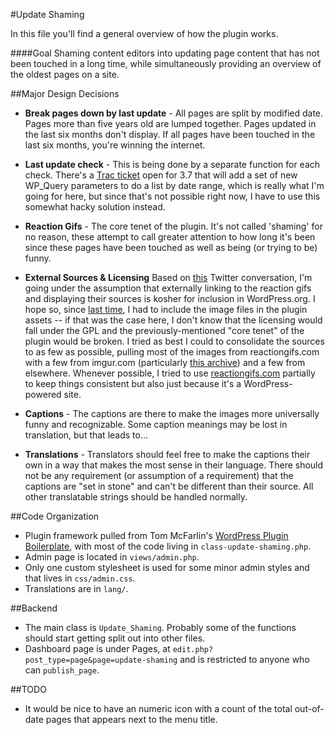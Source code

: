 #Update Shaming

In this file you'll find a general overview of how the plugin works.

####Goal
Shaming content editors into updating page content that has not been touched in a long time, while simultaneously providing an overview of the oldest pages on a site.

##Major Design Decisions
* **Break pages down by last update** - All pages are split by modified date. Pages more than five years old are lumped together. Pages updated in the last six months don't display. If all pages have been touched in the last six months, you're winning the internet.

* **Last update check** - This is being done by a separate function for each check. There's a [Trac ticket](https://core.trac.wordpress.org/ticket/18694) open for 3.7 that will add a set of new WP_Query parameters to do a list by date range, which is really what I'm going for here, but since that's not possible right now, I have to use this somewhat hacky solution instead.

* **Reaction Gifs** - The core tenet of the plugin. It's not called 'shaming' for no reason, these attempt to call greater attention to how long it's been since these pages have been touched as well as being (or trying to be) funny.

* **External Sources & Licensing** Based on [this](https://twitter.com/Ipstenu/status/368183356694876160) Twitter conversation, I'm going under the assumption that externally linking to the reaction gifs and displaying their sources is kosher for inclusion in WordPress.org. I hope so, since [last time](http://wordpress.org/support/topic/bannermodal-option-doesnt-set-right?replies=3#post-4377860), I had to include the image files in the plugin assets -- if that was the case here, I don't know that the licensing would fall under the GPL and the previously-mentioned "core tenet" of the plugin would be broken. I tried as best I could to consolidate the sources to as few as possible, pulling most of the images from reactiongifs.com with a few from imgur.com (particularly [this archive](http://reactiongifsarchive.imgur.com/)) and a few from elsewhere. Whenever possible, I tried to use [reactiongifs.com](http://reactiongifs.com) partially to keep things consistent but also just because it's a WordPress-powered site.

* **Captions** - The captions are there to make the images more universally funny and recognizable. Some caption meanings may be lost in translation, but that leads to...

* **Translations** - Translators should feel free to make the captions their own in a way that makes the most sense in their language. There should not be any requirement (or assumption of a requirement) that the captions are "set in stone" and can't be different than their source. All other translatable strings should be handled normally.

##Code Organization
* Plugin framework pulled from Tom McFarlin's [WordPress Plugin Boilerplate](https://github.com/tommcfarlin/WordPress-Plugin-Boilerplate), with most of the code living in `class-update-shaming.php`.
* Admin page is located in `views/admin.php`.
* Only one custom stylesheet is used for some minor admin styles and that lives in `css/admin.css`.
* Translations are in `lang/`.

##Backend
* The main class is `Update_Shaming`. Probably some of the functions should start getting split out into other files.
* Dashboard page is under Pages, at `edit.php?post_type=page&page=update-shaming` and is restricted to anyone who can `publish_page`.

##TODO
* It would be nice to have an numeric icon with a count of the total out-of-date pages that appears next to the menu title.